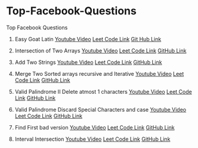# Top-Facebook-Questions
Top Facebook Questions

1. Easy Goat Latin [Youtube Video](https://www.youtube.com/watch?v=29ls7AwZZJA) [Leet Code Link](https://leetcode.com/problems/goat-latin/) [Git Hub Link](https://github.com/HappyCoder29/Top-Facebook-Questions/blob/master/GoatLatin/src/edu/northeastern/ashish/Main.java)

2. Intersection of Two Arrays [Youtube Video](https://www.youtube.com/watch?v=JJfAmvU4M6s) [Leet Code Link](https://leetcode.com/problems/intersection-of-two-arrays/solution/) [GitHub Link](https://github.com/HappyCoder29/Top-Facebook-Questions/blob/master/IntersectionOfArrays/src/edu/northeastern/ashish/Main.java) 

3. Add Two Strings [Youtube Video](https://www.youtube.com/watch?v=JLCZ_gNCAxQ) [Leet Code Link](https://leetcode.com/problems/add-strings/) [GitHub Link](https://github.com/HappyCoder29/Top-Facebook-Questions/blob/master/AddTwoStrings/src/edu/northeastern/ashish/Main.java) 

4. Merge Two Sorted arrays recursive and Iterative [Youtube Video](https://www.youtube.com/watch?v=-_sIMzT4oS0) [Leet Code Link](https://leetcode.com/problems/merge-sorted-array/) [GitHub Link](https://github.com/HappyCoder29/Top-Facebook-Questions/blob/master/MergeSortedArrays/src/edu/northeastern/ashish/Main.java) 

5. Valid Palindrome II Delete atmost 1 characters [Youtube Video](https://www.youtube.com/watch?v=hSK4Y_CBFy4) [Leet Code Link](https://leetcode.com/problems/valid-palindrome-ii/) [GitHub Link](https://github.com/HappyCoder29/Top-Facebook-Questions/blob/master/ValidPalindromeDeleteOneChar/src/edu/northeastern/ashish/Main.java) 

6. Valid Palindrome Discard Special Characters and case [Youtube Video](https://www.youtube.com/watch?v=E07rE2kz-_M) [Leet Code Link](https://leetcode.com/problems/valid-palindrome/) [GitHub Link](https://github.com/HappyCoder29/Top-Facebook-Questions/blob/master/ValidPalindromeCharactersOnly/src/edu/northeastern/ashish/Main.java) 


7. Find First bad version [Youtube Video](https://www.youtube.com/watch?v=25VxtXbKhfk) [Leet Code Link](https://leetcode.com/problems/first-bad-version//) [GitHub Link](https://github.com/HappyCoder29/Top-Facebook-Questions/blob/master/FindFirstBadVersion/src/edu/northeastern/ashish/Main.java) 

8. Interval Intersection [Youtube Video](https://www.youtube.com/watch?v=IKYUQF1qA5M) [Leet Code Link](https://leetcode.com/problems/interval-list-intersections/) [GitHub Link](https://github.com/HappyCoder29/Top-Facebook-Questions/tree/master/IntervalIntersection/src/edu/northeastern/ashish) 
